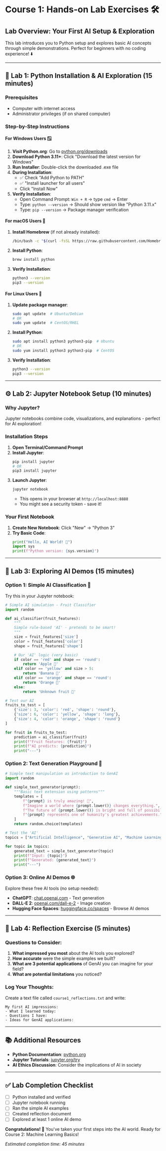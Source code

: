# Course 1: Hands-on Lab Exercises 🛠️

## Lab Overview: Your First AI Setup & Exploration

This lab introduces you to Python setup and explores basic AI concepts through simple demonstrations. Perfect for beginners with no coding experience! ⬇️

---

## 🚀 **Lab 1: Python Installation & AI Exploration** (15 minutes)

### Prerequisites
- Computer with internet access
- Administrator privileges (if on shared computer)

### Step-by-Step Instructions

#### For Windows Users 🪟
1. **Visit Python.org**: Go to [python.org/downloads](https://python.org/downloads)
2. **Download Python 3.11+**: Click "Download the latest version for Windows"
3. **Run Installer**: Double-click the downloaded .exe file
4. **During Installation**:
   - ✅ Check "Add Python to PATH"
   - ✅ "Install launcher for all users"
   - Click "Install Now"
5. **Verify Installation**:
   - Open Command Prompt: `Win + R` → type `cmd` → Enter
   - Type: `python --version` → Should show version like "Python 3.11.x"
   - Type: `pip --version` → Package manager verification

#### For macOS Users 🍎
1. **Install Homebrew** (if not already installed):
   ```bash
   /bin/bash -c "$(curl -fsSL https://raw.githubusercontent.com/Homebrew/install/HEAD/install.sh)"
   ```
2. **Install Python**:
   ```bash
   brew install python
   ```
3. **Verify Installation**:
   ```bash
   python3 --version
   pip3 --version
   ```

#### For Linux Users 🐧
1. **Update package manager**:
   ```bash
   sudo apt update  # Ubuntu/Debian
   # OR
   sudo yum update  # CentOS/RHEL
   ```
2. **Install Python**:
   ```bash
   sudo apt install python3 python3-pip  # Ubuntu
   # OR
   sudo yum install python3 python3-pip  # CentOS
   ```
3. **Verify Installation**:
   ```bash
   python3 --version
   pip3 --version
   ```

---

## ⚙️ **Lab 2: Jupyter Notebook Setup** (10 minutes)

### Why Jupyter?
Jupyter notebooks combine code, visualizations, and explanations - perfect for AI exploration!

### Installation Steps

1. **Open Terminal/Command Prompt**
2. **Install Jupyter**:
   ```bash
   pip install jupyter
   # OR
   pip3 install jupyter
   ```
3. **Launch Jupyter**:
   ```bash
   jupyter notebook
   ```
   - This opens in your browser at `http://localhost:8888`
   - You might see a security token - save it!

### Your First Notebook

1. **Create New Notebook**: Click "New" → "Python 3"
2. **Try Basic Code**:
   ```python
   print("Hello, AI World! 🤖")
   import sys
   print(f"Python version: {sys.version}")
   ```

---

## 🎯 **Lab 3: Exploring AI Demos** (15 minutes)

### Option 1: Simple AI Classification 🧠

Try this in your Jupyter notebook:
```python
# Simple AI simulation - Fruit Classifier
import random

def ai_classifier(fruit_features):
    """
    Simple rule-based 'AI' - pretends to be smart!
    """
    size = fruit_features['size']
    color = fruit_features['color']
    shape = fruit_features['shape']

    # Our 'AI' logic (very basic)
    if color == 'red' and shape == 'round':
        return 'Apple 🍎'
    elif color == 'yellow' and size > 5:
        return 'Banana 🍌'
    elif color == 'orange' and shape == 'round':
        return 'Orange 🍊'
    else:
        return 'Unknown fruit 🤔'

# Test our AI
fruits_to_test = [
    {'size': 3, 'color': 'red', 'shape': 'round'},
    {'size': 6, 'color': 'yellow', 'shape': 'long'},
    {'size': 4, 'color': 'orange', 'shape': 'round'}
]

for fruit in fruits_to_test:
    prediction = ai_classifier(fruit)
    print(f"Fruit features: {fruit}")
    print(f"AI predicts: {prediction}")
    print("---")
```

### Option 2: Text Generation Playground 🎤

```python
# Simple text manipulation as introduction to GenAI
import random

def simple_text_generator(prompt):
    """Basic text extension using patterns"""
    templates = [
        f"{prompt} is truly amazing! 🌟",
        f"Imagine a world where {prompt.lower()} changes everything.",
        f"The future of {prompt.lower()} is bright and full of possibilities!",
        f"{prompt} represents one of humanity's greatest achievements.",
    ]
    return random.choice(templates)

# Test the 'AI'
topics = ["Artificial Intelligence", "Generative AI", "Machine Learning", "Neural Networks"]

for topic in topics:
    generated_text = simple_text_generator(topic)
    print(f"Input: {topic}")
    print(f"Generated: {generated_text}")
    print("---")
```

### Option 3: Online AI Demos 🌐

Explore these free AI tools (no setup needed):
- **ChatGPT**: [chat.openai.com](https://chat.openai.com) - Text generation
- **DALL-E 2**: [openai.com/dall-e-2](https://openai.com/dall-e-2) - Image creation
- **Hugging Face Spaces**: [huggingface.co/spaces](https://huggingface.co/spaces) - Browse AI demos

---

## 🧪 **Lab 4: Reflection Exercise** (5 minutes)

### Questions to Consider:
1. **What impressed you most** about the AI tools you explored?
2. **How accurate** were the simple examples we built?
3. **What are 3 potential applications** of GenAI you can imagine for your field?
4. **What are potential limitations** you noticed?

### Log Your Thoughts:

Create a text file called `course1_reflections.txt` and write:
```
My first AI impressions:
- What I learned today:
- Questions I have:
- Ideas for GenAI applications:
```

---

## 📚 **Additional Resources**

- **Python Documentation**: [python.org](https://python.org)
- **Jupyter Tutorials**: [jupyter.org/try](https://jupyter.org/try)
- **AI Ethics Discussion**: Consider the implications of AI in society

---

## ✅ **Lab Completion Checklist**

- [ ] Python installed and verified
- [ ] Jupyter notebook running
- [ ] Ran the simple AI examples
- [ ] Created reflection document
- [ ] Explored at least 1 online AI demo

**Congratulations! 🎉** You've taken your first steps into the AI world. Ready for Course 2: Machine Learning Basics!

*Estimated completion time: 45 minutes*

